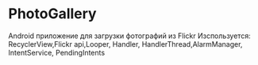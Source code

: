 # PhotoGallery
Android приложение для загрузки фотографий из Flickr
Изспользуется: RecyclerView,Flickr api,Looper, Handler, HandlerThread,AlarmManager, IntentService, PendingIntents
